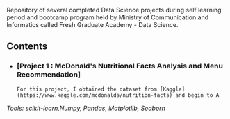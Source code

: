Repository of several completed Data Science projects during self learning period and bootcamp program held by Ministry of Communication and Informatics called Fresh Graduate Academy - Data Science.

## Contents

- ### [Project 1 : McDonald's Nutritional Facts Analysis and Menu Recommendation]
      For this project, I obtained the dataset from [Kaggle](https://www.kaggle.com/mcdonalds/nutrition-facts) and begin to A 
      
_Tools: scikit-learn,Numpy, Pandas, Matplotlib, Seaborn_ 

